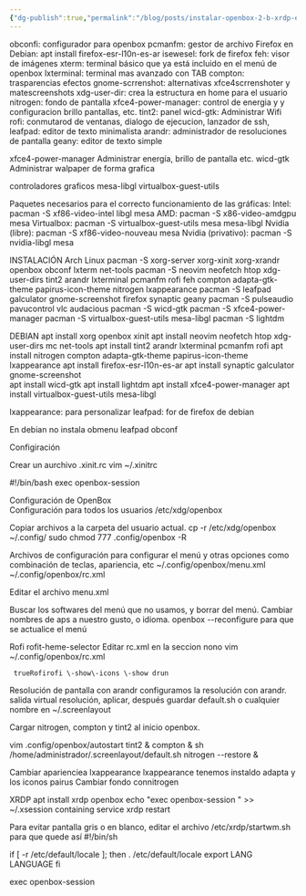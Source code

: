 ```yaml
---
{"dg-publish":true,"permalink":"/blog/posts/instalar-openbox-2-b-xrdp-en-debian-o-arch-linux/"}
---
```


obconfi: configurador para openbox
pcmanfm: gestor de archivo
Firefox en Debian: apt install firefox\-esr\-l10n\-es\-ar
isewesel: fork de firefox
feh: visor de imágenes
xterm: terminal básico que ya está incluido en el menú de openbox
lxterminal: terminal mas avanzado con TAB
compton: trasparencias efectos
gnome\-scrrenshot: alternativas xfce4scrrenshoter y matescreenshots
xdg\-user\-dir: crea la estructura en home para el usuario
nitrogen: fondo de pantalla
xfce4\-power\-manager: control de energia y y configuracion brillo pantallas, etc.
tint2: panel
wicd\-gtk: Administrar Wifi
rofi: conmutarod de ventanas, dialogo de ejecucion, lanzador de ssh,
leafpad: editor de texto minimalista
arandr: administrador de resoluciones de pantalla
geany: editor de texto simple

xfce4\-power\-manager Administrar energía, brillo de pantalla etc.
wicd\-gtk Administrar walpaper de forma grafica
 
controladores graficos
mesa\-libgl
virtualbox\-guest\-utils
 
Paquetes necesarios para el correcto funcionamiento de las gráficas:
Intel: pacman \-S xf86\-video\-intel libgl mesa
AMD: pacman \-S x86\-video\-amdgpu mesa
Virtualbox: pacman \-S virtualbox\-guest\-utils mesa mesa\-libgl
Nvidia \(libre\): pacman \-S xf86\-video\-nouveau mesa
Nvidia \(privativo\): pacman \-S nvidia\-libgl mesa
 
INSTALACIÓN
Arch Linux
pacman \-S xorg\-server xorg\-xinit xorg\-xrandr openbox obconf  lxterm net\-tools
pacman \-S neovim neofetch htop xdg\-user\-dirs  tint2 arandr lxterminal pcmanfm rofi  feh compton adapta\-gtk\-theme papirus\-icon\-theme  nitrogen lxappearance
pacman \-S leafpad galculator gnome\-screenshot firefox synaptic geany
pacman \-S pulseaudio pavucontrol vlc audacious 
pacman \-S wicd\-gtk 
pacman \-S xfce4\-power\-manager
pacman \-S  virtualbox\-guest\-utils mesa\-libgl
pacman \-S lightdm
 
DEBIAN
apt install xorg openbox xinit
apt install neovim neofetch htop xdg\-user\-dirs mc  net\-tools
apt install tint2 arandr lxterminal pcmanfm rofi 
apt install nitrogen compton  adapta\-gtk\-theme papirus\-icon\-theme lxappearance 
apt install firefox\-esr\-l10n\-es\-ar
apt install synaptic galculator gnome\-screenshot  
apt install wicd\-gtk 
apt install lightdm
apt install xfce4\-power\-manager
apt install virtualbox\-guest\-utils mesa\-libgl
 
 
lxappearance: para personalizar
leafpad: for de  firefox de debian
 
En debian no instala obmenu leafpad obconf
 
Configiración
 
Crear un aurchivo .xinit.rc
vim  ~/.xinitrc 
 
\#\!/bin/bash
exec openbox\-session
 
Configuración de OpenBox  
Configuración para todos los usuarios
/etc/xdg/openbox 
 
Copiar archivos a la carpeta del usuario actual.
cp \-r /etc/xdg/openbox ~/.config/
sudo chmod 777 .config/openbox \-R
 
Archivos de configuración para configurar el menú y otras opciones como combinación de teclas, apariencia, etc
~/.config/openbox/menu.xml
~/.config/openbox/rc.xml
 
Editar el archivo menu.xml
 
Buscar los softwares del menú que no usamos, y borrar del menú. 
Cambiar nombres de aps a nuestro gusto, o idioma.
openbox \-\-reconfigure para que se actualice el menú
 
Rofi
rofit\-heme\-selector
 Editar rc.xml en la seccion 
nono vim ~/.config/openbox/rc.xml
    
     trueRofirofi \-show\-icons \-show drun
 
Resolución de pantalla con arandr
configuramos la resolución con arandr.
salida virtual resolución, aplicar, después guardar default.sh o cualquier nombre en ~/.screenlayout
 
Cargar nitrogen, compton y tint2 al inicio openbox.
 
vim  .config/openbox/autostart
tint2 &
compton &
sh /home/administrador/.screenlayout/default.sh
nitrogen \-\-restore &
 
Cambiar aparienciea lxappearance
lxappearance
tenemos instaldo adapta y los iconos pairus
Cambiar fondo
connitrogen
 
 
XRDP
apt install xrdp openbox
echo "exec openbox\-session " >>  ~/.xsession containing
service xrdp restart
 
Para evitar pantalla gris o en blanco, editar el archivo /etc/xrdp/startwm.sh para que quede así
\#\!/bin/sh
 
if \[ \-r /etc/default/locale \]; then
. /etc/default/locale
export LANG LANGUAGE
fi
 
exec openbox\-session

